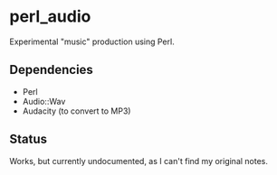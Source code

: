# perl_audio
Experimental "music" production using Perl.

## Dependencies ##

* Perl
* Audio::Wav
* Audacity (to convert to MP3)

## Status ##

Works, but currently undocumented, as I can't find my original notes.
